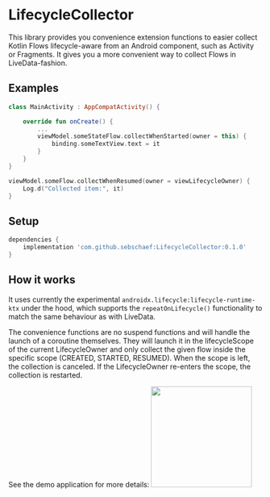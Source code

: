 # LifecycleCollector
This library provides you convenience extension functions to easier collect Kotlin Flows
lifecycle-aware from an Android component, such as Activity or Fragments. It gives you a
more convenient way to collect Flows in LiveData-fashion.

## Examples
```kotlin
class MainActivity : AppCompatActivity() {

    override fun onCreate() {
        ...
        viewModel.someStateFlow.collectWhenStarted(owner = this) {
            binding.someTextView.text = it
        }
    }
}
```
```kotlin
viewModel.someFlow.collectWhenResumed(owner = viewLifecycleOwner) {
    Log.d("Collected item:", it)
}
```

## Setup

```groovy
dependencies {
    implementation 'com.github.sebschaef:LifecycleCollector:0.1.0'
}
```

## How it works
It uses currently the experimental `androidx.lifecycle:lifecycle-runtime-ktx` under the hood, which
supports the `repeatOnLifecycle()` functionality to match the same behaviour as with LiveData.

The convenience functions are no suspend functions and will handle the launch of a coroutine
themselves. They will launch it in the lifecycleScope of the current LifecycleOwner and only collect
the given flow inside the specific scope (CREATED, STARTED, RESUMED). When the scope is left, the
collection is canceled. If the LifecycleOwner re-enters the scope, the collection is restarted.

See the demo application for more details:
<img src="https://sebschaef.bitbucket.io/images/screen_lifecyclecollector.gif" width="200">